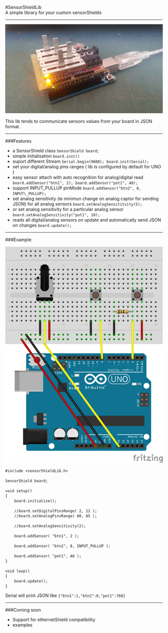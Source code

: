 #SensorShieldLib  
A simple library for your custom sensorShields
___

![SensorShield](SensorShield.jpg)

This lib tends to communicate sensors values from your board in JSON format.  
___
###Features
- a SensorShield class ```SensorShield board;```
- simple initialisation ```board.init()```
- suport different Stream ```Serial.begin(9600); board.init(Serial);```
- set your digital/analog pins ranges ( lib is configured by default for UNO )
- easy sensor attach with auto recognition for analog/digital read ```board.addSensor("btn1", 2); board.addSensor("pot1", A0);```
- support INPUT\_PULLUP pinMode ```board.addSensor("btn2", 8, INPUT\_PULLUP);```
- set analog sensitivity (ie minimun change on analog captor for sending JSON) for all analog sensors ```board.setAnalogSensititvity(5);```
- or set analog sensitivity for a particular analog sensor ```board.setAnalogSensitivity("pot1", 10);```
- reads all digital/analog sensors on update and automatically send JSON on changes ```board.update();```

___
###Example:

![Example](SensorShieldLib.png)

```
#include <sensorShieldLib.h>

SensorShield board;

void setup()
{
	board.initialize();
	
	//board.setDigitalPinsRange( 2, 12 );
	//board.setAnalogPinsRange( A0, A5 );
 
	//board.setAnalogSensitivity(2);
 	
	board.addSensor( "btn1", 2 );

	board.addSensor( "btn2", 8, INPUT_PULLUP );

	board.addSensor( "pot1", A0 );
}

void loop()
{
	board.update();
}
```

Serial will print JSON like `{"btn1":1,"btn2":0,"pot1":768}`

___
###Coming soon
- Support for ethernetShield compatibility
- examples
